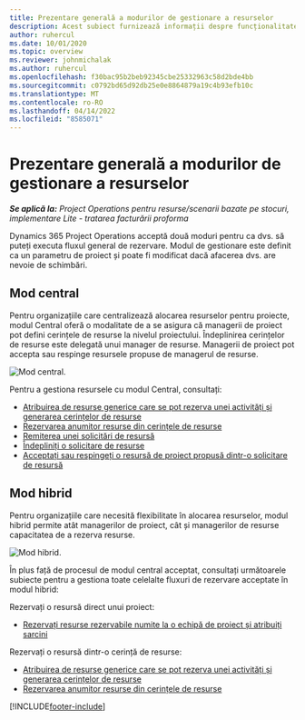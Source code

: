 ```yaml
---
title: Prezentare generală a modurilor de gestionare a resurselor
description: Acest subiect furnizează informații despre funcționalitatea de management al resurselor Dynamics 365 Project Operations.
author: ruhercul
ms.date: 10/01/2020
ms.topic: overview
ms.reviewer: johnmichalak
ms.author: ruhercul
ms.openlocfilehash: f30bac95b2beb92345cbe25332963c58d2bde4bb
ms.sourcegitcommit: c0792bd65d92db25e0e8864879a19c4b93efb10c
ms.translationtype: MT
ms.contentlocale: ro-RO
ms.lasthandoff: 04/14/2022
ms.locfileid: "8585071"
---
```

# <a name="resource-management-modes-overview"></a>Prezentare generală a modurilor de gestionare a resurselor

_**Se aplică la:** Project Operations pentru resurse/scenarii bazate pe stocuri, implementare Lite - tratarea facturării proforma_


Dynamics 365 Project Operations acceptă două moduri pentru ca dvs. să puteți executa fluxul general de rezervare. Modul de gestionare este definit ca un parametru de proiect și poate fi modificat dacă afacerea dvs. are nevoie de schimbări.    

## <a name="central-mode"></a>Mod central
Pentru organizațiile care centralizează alocarea resurselor pentru proiecte, modul Central oferă o modalitate de a se asigura că managerii de proiect pot defini cerințele de resurse la nivelul proiectului. Îndeplinirea cerințelor de resurse este delegată unui manager de resurse. Managerii de proiect pot accepta sau respinge resursele propuse de managerul de resurse.

![Mod central.](./media/resource-management-central.png)

Pentru a gestiona resursele cu modul Central, consultați:

- [Atribuirea de resurse generice care se pot rezerva unei activități și generarea cerințelor de resurse](/dynamics365/project-service/assign-generic-bookable-resource)
- [Rezervarea anumitor resurse din cerințele de resurse](/dynamics365/project-service/book-named-resource)
- [Remiterea unei solicitări de resursă](/dynamics365/project-service/submit-resource-request)
- [Îndepliniți o solicitare de resurse](/dynamics365/project-service/resource-management-fulfill-requests)
- [Acceptați sau respingeți o resursă de proiect propusă dintr-o solicitare de resursă](/dynamics365/project-service/accept-reject-proposed-resource)

## <a name="hybrid-mode"></a>Mod hibrid
Pentru organizațiile care necesită flexibilitate în alocarea resurselor, modul hibrid permite atât managerilor de proiect, cât și managerilor de resurse capacitatea de a rezerva resurse.

![Mod hibrid.](./media/resource-management-hybrid.png)

În plus față de procesul de modul central acceptat, consultați următoarele subiecte pentru a gestiona toate celelalte fluxuri de rezervare acceptate în modul hibrid:

Rezervați o resursă direct unui proiect:
- [Rezervați resurse rezervabile numite la o echipă de proiect și atribuiți sarcini](/dynamics365/project-service/assign-named-bookable-resource)

Rezervați o resursă dintr-o cerință de resurse:
- [Atribuirea de resurse generice care se pot rezerva unei activități și generarea cerințelor de resurse](/dynamics365/project-service/assign-generic-bookable-resource)
- [Rezervarea anumitor resurse din cerințele de resurse](/dynamics365/project-service/book-named-resource)


[!INCLUDE[footer-include](../includes/footer-banner.md)]